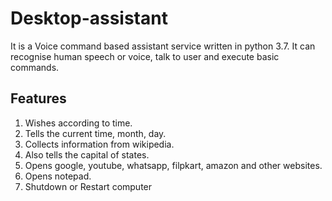 # Desktop-assistant
It is a Voice command based assistant service written in python 3.7. It can recognise human speech or voice, talk to user and execute basic commands.

## Features
1. Wishes according to time.
2. Tells the current time, month, day.
3. Collects information from wikipedia.
4. Also tells the capital of states.
5. Opens google, youtube, whatsapp, filpkart, amazon and other websites.
6. Opens notepad.
7. Shutdown or Restart computer
